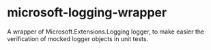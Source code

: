 #  microsoft-logging-wrapper
A wrapper of Microsoft.Extensions.Logging logger, to make easier the verification of mocked logger objects in unit tests.